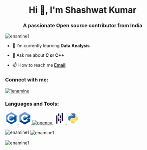 <h1 align="center">Hi 👋, I'm Shashwat Kumar</h1>
<h3 align="center">A passionate Open source contributor from India</h3>

<p align="left"> <img src="https://komarev.com/ghpvc/?username=enamine1&label=Profile%20views&color=0e75b6&style=flat" alt="enamine1" /> </p>

- 🌱 I’m currently learning **Data Analysis**

- 💬 Ask me about **C or C++**

- 📫 How to reach me **[Email](kshashwat.iit@gmail.com)**

<h3 align="left">Connect with me:</h3>
<p align="left">
<a href="https://codeforces.com/profile/1enamine" target="blank"><img align="center" src="https://raw.githubusercontent.com/rahuldkjain/github-profile-readme-generator/master/src/images/icons/Social/codeforces.svg" alt="1enamine" height="30" width="40" /></a>
</p>

<h3 align="left">Languages and Tools:</h3>
<p align="left"> <a href="https://www.cprogramming.com/" target="_blank" rel="noreferrer"> <img src="https://raw.githubusercontent.com/devicons/devicon/master/icons/c/c-original.svg" alt="c" width="40" height="40"/> </a> <a href="https://www.w3schools.com/cpp/" target="_blank" rel="noreferrer"> <img src="https://raw.githubusercontent.com/devicons/devicon/master/icons/cplusplus/cplusplus-original.svg" alt="cplusplus" width="40" height="40"/> </a> <a href="https://opencv.org/" target="_blank" rel="noreferrer"> <img src="https://www.vectorlogo.zone/logos/opencv/opencv-icon.svg" alt="opencv" width="40" height="40"/> </a> <a href="https://pandas.pydata.org/" target="_blank" rel="noreferrer"> <img src="https://raw.githubusercontent.com/devicons/devicon/2ae2a900d2f041da66e950e4d48052658d850630/icons/pandas/pandas-original.svg" alt="pandas" width="40" height="40"/> </a> <a href="https://www.python.org" target="_blank" rel="noreferrer"> <img src="https://raw.githubusercontent.com/devicons/devicon/master/icons/python/python-original.svg" alt="python" width="40" height="40"/> </a> </p>

<p><img align="left" src="https://github-readme-stats.vercel.app/api/top-langs?username=enamine1&show_icons=true&locale=en&layout=compact" alt="enamine1" /></p>

<p>&nbsp;<img align="center" src="https://github-readme-stats.vercel.app/api?username=enamine1&show_icons=true&locale=en" alt="enamine1" /></p>

<p><img align="center" src="https://github-readme-streak-stats.herokuapp.com/?user=enamine1&" alt="enamine1" /></p>
